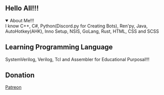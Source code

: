 ## Hello All!!!

  <details open>
<summary>About Me!!!</summary>
I know С++, C#, Python(Discord.py for Creating Bots), Ren'py, Java, AutoHotkey(AHK), Inno Setup, NSIS, GoLang, Rust, HTML, CSS and SCSS


</details>

## Learning Programming Language

SystemVerilog, Verilog, Tcl and Assembler for Educational Purposal!!!

## Donation

[Patreon](https://patreon.com/riritoninigaya)
